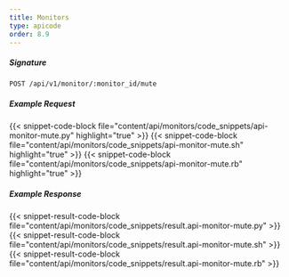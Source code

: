 ```yaml
---
title: Monitors
type: apicode
order: 8.9
---
```


##### Signature
`POST /api/v1/monitor/:monitor_id/mute`
##### Example Request
{{< snippet-code-block file="content/api/monitors/code_snippets/api-monitor-mute.py" highlight="true" >}}
{{< snippet-code-block file="content/api/monitors/code_snippets/api-monitor-mute.sh" highlight="true" >}}
{{< snippet-code-block file="content/api/monitors/code_snippets/api-monitor-mute.rb" highlight="true" >}}
##### Example Response
{{< snippet-result-code-block file="content/api/monitors/code_snippets/result.api-monitor-mute.py" >}}
{{< snippet-result-code-block file="content/api/monitors/code_snippets/result.api-monitor-mute.sh" >}}
{{< snippet-result-code-block file="content/api/monitors/code_snippets/result.api-monitor-mute.rb" >}}